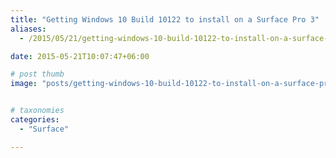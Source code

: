 ```yaml
---
title: "Getting Windows 10 Build 10122 to install on a Surface Pro 3"
aliases: 
  - /2015/05/21/getting-windows-10-build-10122-to-install-on-a-surface-pro-3

date: 2015-05-21T10:07:47+06:00

# post thumb
image: "posts/getting-windows-10-build-10122-to-install-on-a-surface-pro-3/featured-image.webp"


# taxonomies
categories:
  - "Surface"

---
```

